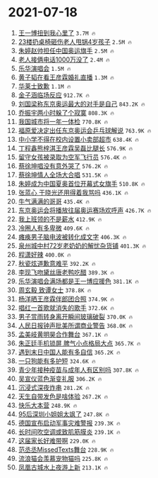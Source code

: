 # 2021-07-18

1. [王一博扭到我心里了](https://s.weibo.com/weibo?q=%23%E7%8E%8B%E4%B8%80%E5%8D%9A%E6%89%AD%E5%88%B0%E6%88%91%E5%BF%83%E9%87%8C%E4%BA%86%23&Refer=top) `3.7M 🔥`
1. [23楼扔桌椅砸伤老人甩锅4岁孩子](https://s.weibo.com/weibo?q=%2323%E6%A5%BC%E6%89%94%E6%A1%8C%E6%A4%85%E7%A0%B8%E4%BC%A4%E8%80%81%E4%BA%BA%E7%94%A9%E9%94%854%E5%B2%81%E5%AD%A9%E5%AD%90%23&Refer=top) `2.5M 🔥`
1. [朱婷赵帅担任中国奥运旗手](https://s.weibo.com/weibo?q=%23%E6%9C%B1%E5%A9%B7%E8%B5%B5%E5%B8%85%E6%8B%85%E4%BB%BB%E4%B8%AD%E5%9B%BD%E5%A5%A5%E8%BF%90%E6%97%97%E6%89%8B%23&Refer=top) `2.5M 🔥`
1. [老人接俩电话1000万没了](https://s.weibo.com/weibo?q=%23%E8%80%81%E4%BA%BA%E6%8E%A5%E4%BF%A9%E7%94%B5%E8%AF%9D1000%E4%B8%87%E6%B2%A1%E4%BA%86%23&Refer=top) `2.4M 🔥`
1. [乐华演唱会](https://s.weibo.com/weibo?q=%23%E4%B9%90%E5%8D%8E%E6%BC%94%E5%94%B1%E4%BC%9A%23&Refer=top) `1.5M 🔥`
1. [黄子韬在看王彦霖婚礼直播](https://s.weibo.com/weibo?q=%23%E9%BB%84%E5%AD%90%E9%9F%AC%E5%9C%A8%E7%9C%8B%E7%8E%8B%E5%BD%A6%E9%9C%96%E5%A9%9A%E7%A4%BC%E7%9B%B4%E6%92%AD%23&Refer=top) `1.3M 🔥`
1. [华莱士致歉](https://s.weibo.com/weibo?q=%23%E5%8D%8E%E8%8E%B1%E5%A3%AB%E8%87%B4%E6%AD%89%23&Refer=top) `1.1M 🔥`
1. [金子涵临场反应](https://s.weibo.com/weibo?q=%23%E9%87%91%E5%AD%90%E6%B6%B5%E4%B8%B4%E5%9C%BA%E5%8F%8D%E5%BA%94%23&Refer=top) `912.7K 🔥`
1. [刘国梁称东京奥运最大的对手是自己](https://s.weibo.com/weibo?q=%23%E5%88%98%E5%9B%BD%E6%A2%81%E7%A7%B0%E4%B8%9C%E4%BA%AC%E5%A5%A5%E8%BF%90%E6%9C%80%E5%A4%A7%E7%9A%84%E5%AF%B9%E6%89%8B%E6%98%AF%E8%87%AA%E5%B7%B1%23&Refer=top) `843.2K 🔥`
1. [乔振宇两小时躲了个寂寞](https://s.weibo.com/weibo?q=%23%E4%B9%94%E6%8C%AF%E5%AE%87%E4%B8%A4%E5%B0%8F%E6%97%B6%E8%BA%B2%E4%BA%86%E4%B8%AA%E5%AF%82%E5%AF%9E%23&Refer=top) `808.3K 🔥`
1. [我国城市将一年一体检](https://s.weibo.com/weibo?q=%23%E6%88%91%E5%9B%BD%E5%9F%8E%E5%B8%82%E5%B0%86%E4%B8%80%E5%B9%B4%E4%B8%80%E4%BD%93%E6%A3%80%23&Refer=top) `770.8K 🔥`
1. [福原爱决定出任东京奥运会乒乓球解说](https://s.weibo.com/weibo?q=%23%E7%A6%8F%E5%8E%9F%E7%88%B1%E5%86%B3%E5%AE%9A%E5%87%BA%E4%BB%BB%E4%B8%9C%E4%BA%AC%E5%A5%A5%E8%BF%90%E4%BC%9A%E4%B9%92%E4%B9%93%E7%90%83%E8%A7%A3%E8%AF%B4%23&Refer=top) `763.9K 🔥`
1. [中小学不得在校内设置小卖部超市](https://s.weibo.com/weibo?q=%23%E4%B8%AD%E5%B0%8F%E5%AD%A6%E4%B8%8D%E5%BE%97%E5%9C%A8%E6%A0%A1%E5%86%85%E8%AE%BE%E7%BD%AE%E5%B0%8F%E5%8D%96%E9%83%A8%E8%B6%85%E5%B8%82%23&Refer=top) `638.4K 🔥`
1. [丁程鑫熊梓淇王彦霖吴磊比腿长](https://s.weibo.com/weibo?q=%23%E4%B8%81%E7%A8%8B%E9%91%AB%E7%86%8A%E6%A2%93%E6%B7%87%E7%8E%8B%E5%BD%A6%E9%9C%96%E5%90%B4%E7%A3%8A%E6%AF%94%E8%85%BF%E9%95%BF%23&Refer=top) `576.9K 🔥`
1. [留守女孩被录取为空军飞行员](https://s.weibo.com/weibo?q=%23%E7%95%99%E5%AE%88%E5%A5%B3%E5%AD%A9%E8%A2%AB%E5%BD%95%E5%8F%96%E4%B8%BA%E7%A9%BA%E5%86%9B%E9%A3%9E%E8%A1%8C%E5%91%98%23&Refer=top) `576.4K 🔥`
1. [蔡徐坤唱没有意外哭了](https://s.weibo.com/weibo?q=%23%E8%94%A1%E5%BE%90%E5%9D%A4%E5%94%B1%E6%B2%A1%E6%9C%89%E6%84%8F%E5%A4%96%E5%93%AD%E4%BA%86%23&Refer=top) `576.2K 🔥`
1. [蔡徐坤情人全场大合唱](https://s.weibo.com/weibo?q=%23%E8%94%A1%E5%BE%90%E5%9D%A4%E6%83%85%E4%BA%BA%E5%85%A8%E5%9C%BA%E5%A4%A7%E5%90%88%E5%94%B1%23&Refer=top) `531.5K 🔥`
1. [朱婷成为中国夏奥首位开幕式女旗手](https://s.weibo.com/weibo?q=%23%E6%9C%B1%E5%A9%B7%E6%88%90%E4%B8%BA%E4%B8%AD%E5%9B%BD%E5%A4%8F%E5%A5%A5%E9%A6%96%E4%BD%8D%E5%BC%80%E5%B9%95%E5%BC%8F%E5%A5%B3%E6%97%97%E6%89%8B%23&Refer=top) `510.8K 🔥`
1. [张蓝心 于晓光还用得着我骂吗](https://s.weibo.com/weibo?q=%E5%BC%A0%E8%93%9D%E5%BF%83%20%E4%BA%8E%E6%99%93%E5%85%89%E8%BF%98%E7%94%A8%E5%BE%97%E7%9D%80%E6%88%91%E9%AA%82%E5%90%97&Refer=top) `436.1K 🔥`
1. [牛气满满的哥哥](https://s.weibo.com/weibo?q=%E7%89%9B%E6%B0%94%E6%BB%A1%E6%BB%A1%E7%9A%84%E5%93%A5%E5%93%A5&Refer=top) `435.4K 🔥`
1. [东京奥运会将播放往届奥运赛场欢呼声](https://s.weibo.com/weibo?q=%23%E4%B8%9C%E4%BA%AC%E5%A5%A5%E8%BF%90%E4%BC%9A%E5%B0%86%E6%92%AD%E6%94%BE%E5%BE%80%E5%B1%8A%E5%A5%A5%E8%BF%90%E8%B5%9B%E5%9C%BA%E6%AC%A2%E5%91%BC%E5%A3%B0%23&Refer=top) `426.7K 🔥`
1. [我上班领的不是薪水](https://s.weibo.com/weibo?q=%23%E6%88%91%E4%B8%8A%E7%8F%AD%E9%A2%86%E7%9A%84%E4%B8%8D%E6%98%AF%E8%96%AA%E6%B0%B4%23&Refer=top) `412.9K 🔥`
1. [冷圈人有多卑微](https://s.weibo.com/weibo?q=%23%E5%86%B7%E5%9C%88%E4%BA%BA%E6%9C%89%E5%A4%9A%E5%8D%91%E5%BE%AE%23&Refer=top) `409.6K 🔥`
1. [瘫痪男子脑电波被转化成文字](https://s.weibo.com/weibo?q=%23%E7%98%AB%E7%97%AA%E7%94%B7%E5%AD%90%E8%84%91%E7%94%B5%E6%B3%A2%E8%A2%AB%E8%BD%AC%E5%8C%96%E6%88%90%E6%96%87%E5%AD%97%23&Refer=top) `406.3K 🔥`
1. [泉州城中村72岁老奶奶的解忧杂货铺](https://s.weibo.com/weibo?q=%23%E6%B3%89%E5%B7%9E%E5%9F%8E%E4%B8%AD%E6%9D%9172%E5%B2%81%E8%80%81%E5%A5%B6%E5%A5%B6%E7%9A%84%E8%A7%A3%E5%BF%A7%E6%9D%82%E8%B4%A7%E9%93%BA%23&Refer=top) `401.3K 🔥`
1. [程潇好辣](https://s.weibo.com/weibo?q=%23%E7%A8%8B%E6%BD%87%E5%A5%BD%E8%BE%A3%23&Refer=top) `400.0K 🔥`
1. [秋瓷炫道歉意难平](https://s.weibo.com/weibo?q=%23%E7%A7%8B%E7%93%B7%E7%82%AB%E9%81%93%E6%AD%89%E6%84%8F%E9%9A%BE%E5%B9%B3%23&Refer=top) `392.2K 🔥`
1. [李现飞吻黛丝唐老鸭吃醋](https://s.weibo.com/weibo?q=%23%E6%9D%8E%E7%8E%B0%E9%A3%9E%E5%90%BB%E9%BB%9B%E4%B8%9D%E5%94%90%E8%80%81%E9%B8%AD%E5%90%83%E9%86%8B%23&Refer=top) `389.3K 🔥`
1. [乐华演唱会满场都是王一博应援色](https://s.weibo.com/weibo?q=%23%E4%B9%90%E5%8D%8E%E6%BC%94%E5%94%B1%E4%BC%9A%E6%BB%A1%E5%9C%BA%E9%83%BD%E6%98%AF%E7%8E%8B%E4%B8%80%E5%8D%9A%E5%BA%94%E6%8F%B4%E8%89%B2%23&Refer=top) `381.1K 🔥`
1. [周玄毅 致谭女士](https://s.weibo.com/weibo?q=%E5%91%A8%E7%8E%84%E6%AF%85%20%E8%87%B4%E8%B0%AD%E5%A5%B3%E5%A3%AB&Refer=top) `378.8K 🔥`
1. [杨洋晒王彦霖伴郎团合照](https://s.weibo.com/weibo?q=%23%E6%9D%A8%E6%B4%8B%E6%99%92%E7%8E%8B%E5%BD%A6%E9%9C%96%E4%BC%B4%E9%83%8E%E5%9B%A2%E5%90%88%E7%85%A7%23&Refer=top) `374.9K 🔥`
1. [唱红一首歌就消失的歌手](https://s.weibo.com/weibo?q=%23%E5%94%B1%E7%BA%A2%E4%B8%80%E9%A6%96%E6%AD%8C%E5%B0%B1%E6%B6%88%E5%A4%B1%E7%9A%84%E6%AD%8C%E6%89%8B%23&Refer=top) `372.6K 🔥`
1. [男子赏雨转身离开瞬间玻璃破裂](https://s.weibo.com/weibo?q=%23%E7%94%B7%E5%AD%90%E8%B5%8F%E9%9B%A8%E8%BD%AC%E8%BA%AB%E7%A6%BB%E5%BC%80%E7%9E%AC%E9%97%B4%E7%8E%BB%E7%92%83%E7%A0%B4%E8%A3%82%23&Refer=top) `370.0K 🔥`
1. [人民日报钟声批美所谓商业警告](https://s.weibo.com/weibo?q=%23%E4%BA%BA%E6%B0%91%E6%97%A5%E6%8A%A5%E9%92%9F%E5%A3%B0%E6%89%B9%E7%BE%8E%E6%89%80%E8%B0%93%E5%95%86%E4%B8%9A%E8%AD%A6%E5%91%8A%23&Refer=top) `368.0K 🔥`
1. [孟美岐黄明昊合作舞台](https://s.weibo.com/weibo?q=%23%E5%AD%9F%E7%BE%8E%E5%B2%90%E9%BB%84%E6%98%8E%E6%98%8A%E5%90%88%E4%BD%9C%E8%88%9E%E5%8F%B0%23&Refer=top) `367.1K 🔥`
1. [朱正廷手机锁屏 脾气小点格局大点](https://s.weibo.com/weibo?q=%E6%9C%B1%E6%AD%A3%E5%BB%B7%E6%89%8B%E6%9C%BA%E9%94%81%E5%B1%8F%20%E8%84%BE%E6%B0%94%E5%B0%8F%E7%82%B9%E6%A0%BC%E5%B1%80%E5%A4%A7%E7%82%B9&Refer=top) `365.7K 🔥`
1. [遇到末日中国人能有多自信](https://s.weibo.com/weibo?q=%23%E9%81%87%E5%88%B0%E6%9C%AB%E6%97%A5%E4%B8%AD%E5%9B%BD%E4%BA%BA%E8%83%BD%E6%9C%89%E5%A4%9A%E8%87%AA%E4%BF%A1%23&Refer=top) `365.2K 🔥`
1. [一只狗能有多护短](https://s.weibo.com/weibo?q=%23%E4%B8%80%E5%8F%AA%E7%8B%97%E8%83%BD%E6%9C%89%E5%A4%9A%E6%8A%A4%E7%9F%AD%23&Refer=top) `324.6K 🔥`
1. [青少年接种疫苗与成年人有区别吗](https://s.weibo.com/weibo?q=%23%E9%9D%92%E5%B0%91%E5%B9%B4%E6%8E%A5%E7%A7%8D%E7%96%AB%E8%8B%97%E4%B8%8E%E6%88%90%E5%B9%B4%E4%BA%BA%E6%9C%89%E5%8C%BA%E5%88%AB%E5%90%97%23&Refer=top) `307.8K 🔥`
1. [吴宣仪蓝色渐变礼服](https://s.weibo.com/weibo?q=%23%E5%90%B4%E5%AE%A3%E4%BB%AA%E8%93%9D%E8%89%B2%E6%B8%90%E5%8F%98%E7%A4%BC%E6%9C%8D%23&Refer=top) `306.2K 🔥`
1. [沉浸式深夜炸串](https://s.weibo.com/weibo?q=%23%E6%B2%89%E6%B5%B8%E5%BC%8F%E6%B7%B1%E5%A4%9C%E7%82%B8%E4%B8%B2%23&Refer=top) `281.2K 🔥`
1. [天生自带发色是啥体验](https://s.weibo.com/weibo?q=%23%E5%A4%A9%E7%94%9F%E8%87%AA%E5%B8%A6%E5%8F%91%E8%89%B2%E6%98%AF%E5%95%A5%E4%BD%93%E9%AA%8C%23&Refer=top) `267.2K 🔥`
1. [快乐大本营](https://s.weibo.com/weibo?q=%E5%BF%AB%E4%B9%90%E5%A4%A7%E6%9C%AC%E8%90%A5&Refer=top) `248.9K 🔥`
1. [95后深圳小姐姐太飒了](https://s.weibo.com/weibo?q=%2395%E5%90%8E%E6%B7%B1%E5%9C%B3%E5%B0%8F%E5%A7%90%E5%A7%90%E5%A4%AA%E9%A3%92%E4%BA%86%23&Refer=top) `247.8K 🔥`
1. [德国宣布启动军事灾难警报](https://s.weibo.com/weibo?q=%23%E5%BE%B7%E5%9B%BD%E5%AE%A3%E5%B8%83%E5%90%AF%E5%8A%A8%E5%86%9B%E4%BA%8B%E7%81%BE%E9%9A%BE%E8%AD%A6%E6%8A%A5%23&Refer=top) `239.3K 🔥`
1. [长时间吹空调或致肌筋膜炎](https://s.weibo.com/weibo?q=%23%E9%95%BF%E6%97%B6%E9%97%B4%E5%90%B9%E7%A9%BA%E8%B0%83%E6%88%96%E8%87%B4%E8%82%8C%E7%AD%8B%E8%86%9C%E7%82%8E%23&Refer=top) `239.1K 🔥`
1. [这届家长好难带啊](https://s.weibo.com/weibo?q=%23%E8%BF%99%E5%B1%8A%E5%AE%B6%E9%95%BF%E5%A5%BD%E9%9A%BE%E5%B8%A6%E5%95%8A%23&Refer=top) `229.0K 🔥`
1. [范丞丞MissedTexts舞台](https://s.weibo.com/weibo?q=%23%E8%8C%83%E4%B8%9E%E4%B8%9EMissedTexts%E8%88%9E%E5%8F%B0%23&Refer=top) `228.9K 🔥`
1. [流浪猫会羡慕宠物猫吗](https://s.weibo.com/weibo?q=%23%E6%B5%81%E6%B5%AA%E7%8C%AB%E4%BC%9A%E7%BE%A1%E6%85%95%E5%AE%A0%E7%89%A9%E7%8C%AB%E5%90%97%23&Refer=top) `225.8K 🔥`
1. [凤凰古城水上夜游上新](https://s.weibo.com/weibo?q=%23%E5%87%A4%E5%87%B0%E5%8F%A4%E5%9F%8E%E6%B0%B4%E4%B8%8A%E5%A4%9C%E6%B8%B8%E4%B8%8A%E6%96%B0%23&Refer=top) `213.1K 🔥`
